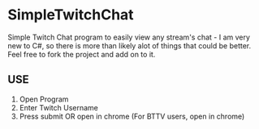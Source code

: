 # SimpleTwitchChat
Simple Twitch Chat program to easily view any stream's chat - I am very new to C#, so there is more than likely alot of things that could be better. Feel free to fork the project and add on to it.

## USE
1. Open Program
2. Enter Twitch Username
3. Press submit OR open in chrome (For BTTV users, open in chrome)
